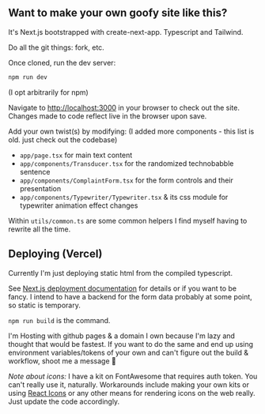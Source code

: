 ## Want to make your own goofy site like this?
It's Next.js bootstrapped with create-next-app. Typescript and Tailwind.

Do all the git things: fork, etc.

Once cloned, run the dev server:

```bash
npm run dev
```
(I opt arbitrarily for npm)

Navigate to [http://localhost:3000](http://localhost:3000) in your browser to check out the site. Changes made to code reflect live in the browser upon save.

Add your own twist(s) by modifying: (I added more components - this list is old. just check out the codebase)
* `app/page.tsx` for main text content
* `app/components/Transducer.tsx` for the randomized technobabble sentence
* `app/components/ComplaintForm.tsx` for the form controls and their presentation
* `app/components/Typewriter/Typewriter.tsx` & its css module for typewriter animation effect changes

Within `utils/common.ts` are some common helpers I find myself having to rewrite all the time.

## Deploying (Vercel)

Currently I'm just deploying static html from the compiled typescript.

See [Next.js deployment documentation](https://nextjs.org/docs/app/building-your-application/deploying) for details or if you want to be fancy. I intend to have a backend for the form data probably at some point, so static is temporary.

`npm run build` is the command.

I'm Hosting with github pages & a domain I own because I'm lazy and thought that would be fastest. If you want to do the same and end up using environment variables/tokens of your own and can't figure out the build & workflow, shoot me a message 📯

_Note about icons:_ I have a kit on FontAwesome that requires auth token. You can't really use it, naturally. Workarounds include making your own kits or using [React Icons](https://react-icons.github.io/react-icons/) or any other means for rendering icons on the web really. Just update the code accordingly. 
